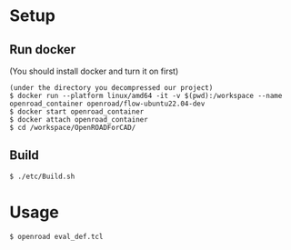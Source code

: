 # Setup
## Run docker
(You should install docker and turn it on first)
```
(under the directory you decompressed our project)
$ docker run --platform linux/amd64 -it -v $(pwd):/workspace --name openroad_container openroad/flow-ubuntu22.04-dev
$ docker start openroad_container
$ docker attach openroad_container
$ cd /workspace/OpenROADForCAD/
```
##  Build
```
$ ./etc/Build.sh
```
# Usage
```
$ openroad eval_def.tcl
```